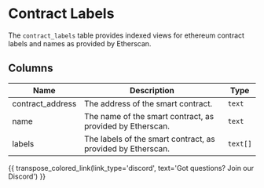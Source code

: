 # Contract Labels

The `contract_labels` table provides indexed views for ethereum contract labels and names as provided by Etherscan.

## Columns
| Name                | Description                                                                 | Type        |
| --------- | --------- | --------------------------------------------------------------------------- |
| contract_address | The address of the smart contract. | `text` |
| name | The name of the smart contract, as provided by Etherscan. | `text` |
| labels | The labels of the smart contract, as provided by Etherscan. | `text[]` |

{{ transpose_colored_link(link_type='discord', text='Got questions?  Join our Discord') }}

